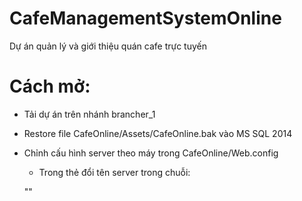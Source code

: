 # CafeManagementSystemOnline
Dự án quản lý và giới thiệu quán cafe trực tuyến
# Cách mở:
- Tải dự án trên nhánh brancher_1
- Restore file CafeOnline/Assets/CafeOnline.bak vào MS SQL 2014
- Chỉnh cấu hình server theo máy trong CafeOnline/Web.config 
  + Trong thẻ   <connectionStrings> đổi tên server trong chuỗi:
  
  "<add name="CafeOnlineDB" connectionString="data source=THEBOSSPC\THEBOSSPC;initial catalog=CafeOnline;integrated security=True;MultipleActiveResultSets=True;App=EntityFramework" providerName="System.Data.SqlClient" />"
  
